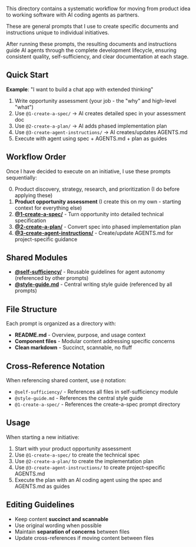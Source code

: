 This directory contains a systematic workflow for moving from product idea to working software with AI coding agents as partners.

These are general prompts that I use to create specific documents and instructions unique to individual initiatives.

After running these prompts, the resulting documents and instructions guide AI agents through the complete development lifecycle, ensuring consistent quality, self-sufficiency, and clear documentation at each stage.

## Quick Start

**Example**: "I want to build a chat app with extended thinking"

1. Write opportunity assessment (your job - the "why" and high-level "what")
2. Use `@1-create-a-spec/` → AI creates detailed spec in your assessment doc  
3. Use `@2-create-a-plan/` → AI adds phased implementation plan
4. Use `@3-create-agent-instructions/` → AI creates/updates AGENTS.md
5. Execute with agent using spec + AGENTS.md + plan as guides

## Workflow Order

Once I have decided to execute on an initiative, I use these prompts sequentially:

0. Product discovery, strategy, research, and prioritization (I do before applying these)
1. **Product opportunity assessment** (I create this on my own - starting context for everything else)
2. **[@1-create-a-spec/](1-create-a-spec/)** - Turn opportunity into detailed technical specification
3. **[@2-create-a-plan/](2-create-a-plan/)** - Convert spec into phased implementation plan
4. **[@3-create-agent-instructions/](3-create-agent-instructions/)** - Create/update AGENTS.md for project-specific guidance

## Shared Modules

- **[@self-sufficiency/](self-sufficiency/)** - Reusable guidelines for agent autonomy (referenced by other prompts)
- **[@style-guide.md](style-guide.md)** - Central writing style guide (referenced by all prompts)

## File Structure

Each prompt is organized as a directory with:
- **README.md** - Overview, purpose, and usage context
- **Component files** - Modular content addressing specific concerns
- **Clean markdown** - Succinct, scannable, no fluff

## Cross-Reference Notation

When referencing shared content, use `@` notation:
- `@self-sufficiency/` - References all files in self-sufficiency module
- `@style-guide.md` - References the central style guide
- `@1-create-a-spec/` - References the create-a-spec prompt directory

## Usage

When starting a new initiative:
1. Start with your product opportunity assessment
2. Use `@1-create-a-spec/` to create the technical spec
3. Use `@2-create-a-plan/` to create the implementation plan
4. Use `@3-create-agent-instructions/` to create project-specific AGENTS.md
5. Execute the plan with an AI coding agent using the spec and AGENTS.md as guides


## Editing Guidelines

- Keep content **succinct and scannable**
- Use original wording when possible 
- Maintain **separation of concerns** between files
- Update cross-references if moving content between files

